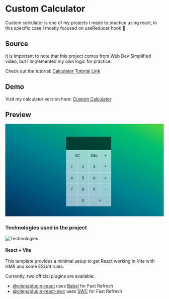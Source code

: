 # Custom Calculator

Custom calculator is one of my projects I made to practice using react, in this specific case I mostly focused on useReducer hook 💪

## Source

It is important to note that this project comes from Web Dev Simplified video, but I implemented my own logic for practice.

Check out the tutorial: [Calculator Tutorial Link](https://www.youtube.com/watch?v=DgRrrOt0Vr8)

## Demo

Visit my calculator version here: [Custom Calculator](https://krystianzybura.github.io/custom-calculator/)

## Preview

![preview](preview.gif)

### Technologies used in the project

![Technologies](https://skillicons.dev/icons?i=html,js,css,react,styledcomponents,vite,git)

#### React + Vite

This template provides a minimal setup to get React working in Vite with HMR and some ESLint rules.

Currently, two official plugins are available:

- [@vitejs/plugin-react](https://github.com/vitejs/vite-plugin-react/blob/main/packages/plugin-react/README.md) uses [Babel](https://babeljs.io/) for Fast Refresh
- [@vitejs/plugin-react-swc](https://github.com/vitejs/vite-plugin-react-swc) uses [SWC](https://swc.rs/) for Fast Refresh
